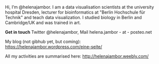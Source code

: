 Hi, I’m @helenajambor. I am a data visualisation scientists at the university hospital Dresden, lecturer for bioinformatics at "Berlin Hochschule für Technik" and teach data visualization. 
I studied biology in Berlin and Cambridge/UK and was trained in art.   



**Get in touch** Twitter @helenajambor, Mail helena.jambor - at - posteo.net 

My blog (not gibhub yet, but coming): 
https://helenajambor.wordpress.com/eine-seite/

All my activities are summarised here: 
http://helenajambor.weebly.com/

<!---
helenajambor/helenajambor is a ✨ special ✨ repository because its `README.md` (this file) appears on your GitHub profile.
You can click the Preview link to take a look at your changes.
--->
